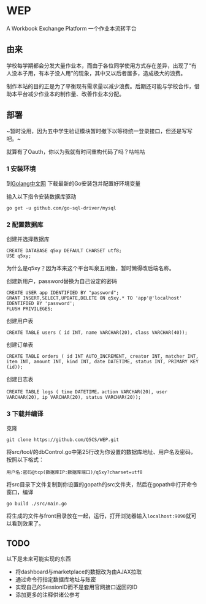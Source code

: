 # WEP
A Workbook Exchange Platform 一个作业本流转平台

## 由来
学校每学期都会分发大量作业本，而由于各位同学使用方式存在差异，出现了“有人没本子用，有本子没人用”的现象，其中又以后者居多，造成极大的浪费。

制作本站的目的正是为了平衡现有需求量以减少浪费。后期还可能与学校合作，借助本平台减少作业本的制作量、改善作业本分配。

## 部署
~暂时没用，因为五中学生验证模块暂时撤下以等待统一登录接口，但还是写写吧。~

就算有了Oauth，你以为我就有时间重构代码了吗？咕咕咕
### 1 安装环境
到[Golang中文网](https://studygolang.com/dl) 下载最新的Go安装包并配置好环境变量

输入以下指令安装数据库驱动

    go get -u github.com/go-sql-driver/mysql
### 2 配置数据库
创建并选择数据库

    CREATE DATABASE q5xy DEFAULT CHARSET utf8;
    USE q5xy;
为什么是q5xy？因为本来这个平台叫泉五闲鱼，暂时懒得改后端名称。

创建新用户，password替换为自己设定的密码

    CREATE USER app IDENTIFIED BY "password";
    GRANT INSERT,SELECT,UPDATE,DELETE ON q5xy.* TO 'app'@'localhost' IDENTIFIED BY 'password';
    FLUSH PRIVILEGES;

创建用户表

    CREATE TABLE users ( id INT, name VARCHAR(20), class VARCHAR(40));
创建订单表

    CREATE TABLE orders ( id INT AUTO_INCREMENT, creator INT, matcher INT, item INT, amount INT, kind INT, date DATETIME, status INT, PRIMARY KEY (id));
创建日志表

    CREATE TABLE logs ( time DATETIME，action VARCHAR(20), user VARCHAR(20), ip VARCHAR(20), status VARCHAR(20));
### 3 下载并编译
克隆

    git clone https://github.com/Q5CS/WEP.git
将src/tool/的dbControl.go中第25行改为你设置的数据库地址、用户名及密码，按照以下格式：

    用户名:密码@tcp(数据库IP:数据库端口)/q5xy?charset=utf8
将src目录下文件复制到你设置的gopath的src文件夹，然后在gopath中打开命令窗口，编译

    go build ./src/main.go
将生成的文件与front目录放在一起，运行，打开浏览器输入`localhost:9090`就可以看到效果了。
## TODO
以下是未来可能实现的东西
* 将dashboard与marketplace的数据改为由AJAX拉取
* 通过命令行指定数据库地址与账密
* 实现自己的SessionID而不是套用官网接口返回的ID
* 添加更多的注释供诸公参考
